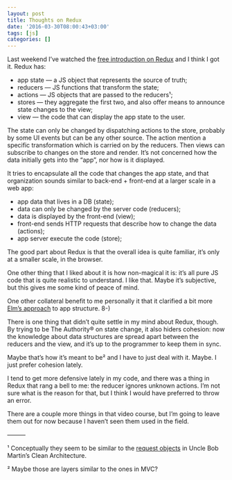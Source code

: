 ```yaml
---
layout: post
title: Thoughts on Redux
date: '2016-03-30T08:00:43+03:00'
tags: [js]
categories: []
---
```

Last weekend I’ve watched the
[free introduction on Redux](https://egghead.io/courses/getting-started-with-redux)
and I think I got it. Redux has:

* app state — a JS object that represents the source of truth;
* reducers — JS functions that transform the state;
* actions — JS objects that are passed to the reducers¹;
* stores — they aggregate the first two, and also offer means to
	announce state changes to the view;
* view — the code that can display the app state to the user.

The state can only be changed by dispatching actions to the store,
probably by some UI events but can be any other source. The action
mention a specific transformation which is carried on by the reducers.
Then views can subscribe to changes on the store and render. It’s not
concerned how the data initially gets into the “app”, nor how is it
displayed.

It tries to encapsulate all the code that changes the app state, and
that organization sounds similar to back-end + front-end at a larger
scale in a web app:

* app data that lives in a DB (state);
* data can only be changed by the server code (reducers);
* data is displayed by the front-end (view);
* front-end sends HTTP requests that describe how to change the data
	(actions);
* app server execute the code (store);

The good part about Redux is that the overall idea is quite familiar,
it’s only at a smaller scale, in the browser.

One other thing that I liked about it is how non-magical it is: it’s all
pure JS code that is quite realistic to understand. I like that. Maybe
it’s subjective, but this gives me some kind of peace of mind.

One other collateral benefit to me personally it that it clarified a bit
more
[Elm’s approach](https://github.com/evancz/elm-architecture-tutorial/)
to app structure. 8-)

There is one thing that didn’t quite settle in my mind about Redux,
though. By trying to be The Authority® on state change, it also hiders
cohesion: now the knowledge about data structures are spread apart
between the reducers and the view, and it’s up to the programmer to keep
them in sync.

Maybe that’s how it’s meant to be² and I have to just deal with it.
Maybe. I just prefer cohesion lately.

I tend to get more defensive lately in my code, and there was a thing in
Redux that rang a bell to me: the reducer ignores unknown actions. I’m
not sure what is the reason for that, but I think I would have preferred
to throw an error.

There are a couple more things in that video course, but I’m going to
leave them out for now because I haven’t seen them used in the field.

———

¹ Conceptually they seem to be similar to the
[request objects](http://www.coreworks.co/adventures-with-clean-architecture)
in Uncle Bob Martin’s Clean Architecture.

² Maybe those are layers similar to the ones in MVC?
